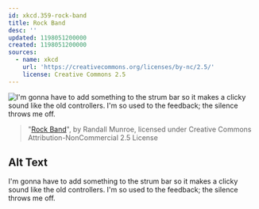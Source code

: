 ```yaml
---
id: xkcd.359-rock-band
title: Rock Band
desc: ''
updated: 1198051200000
created: 1198051200000
sources:
  - name: xkcd
    url: 'https://creativecommons.org/licenses/by-nc/2.5/'
    license: Creative Commons 2.5
---
```

![I'm gonna have to add something to the strum bar so it makes a clicky sound like the old controllers.  I'm so used to the feedback; the silence throws me off.](https://imgs.xkcd.com/comics/rock_band.png)
> "[Rock Band](https://xkcd.com/359/)", by Randall Munroe, licensed under Creative Commons Attribution-NonCommercial 2.5 License

## Alt Text
I'm gonna have to add something to the strum bar so it makes a clicky sound like the old controllers.  I'm so used to the feedback; the silence throws me off.
